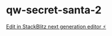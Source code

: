 # qw-secret-santa-2

[Edit in StackBlitz next generation editor ⚡️](https://stackblitz.com/~/github.com/amithcabraal/qw-secret-santa-2)